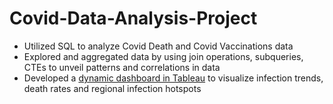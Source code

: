 # Covid-Data-Analysis-Project


* Utilized SQL to analyze Covid Death and Covid Vaccinations data
* Explored and aggregated data by using join operations, subqueries, CTEs to unveil patterns and correlations in data
* Developed a [dynamic dashboard in Tableau](https://public.tableau.com/app/profile/ivana.zhao/viz/CovidProjectTableau_16901461350610/Dashboard1) to visualize infection trends, death rates and regional infection hotspots 

